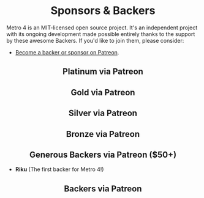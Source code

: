 <h1 align="center">Sponsors &amp; Backers</h1>

Metro 4 is an MIT-licensed open source project. 
It's an independent project with its ongoing development made possible entirely thanks to the support by these awesome Backers. 
If you'd like to join them, please consider:

- [Become a backer or sponsor on Patreon](https://www.patreon.com/metroui).

<h2 align="center">Platinum via Patreon</h2>

<h2 align="center">Gold via Patreon</h2>

<h2 align="center">Silver via Patreon</h2>

<h2 align="center">Bronze via Patreon</h2>

<h2 align="center">Generous Backers via Patreon ($50+)</h2>

<!--50 start-->
- **Riku** (The first backer for Metro 4!)
<!--50 end-->

<h2 align="center">Backers via Patreon</h2>